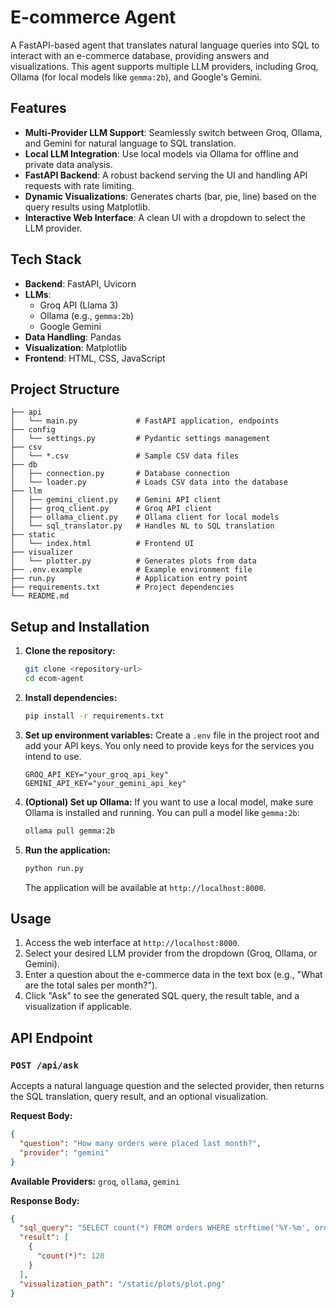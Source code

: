 # E-commerce Agent

A FastAPI-based agent that translates natural language queries into SQL to interact with an e-commerce database, providing answers and visualizations. This agent supports multiple LLM providers, including Groq, Ollama (for local models like `gemma:2b`), and Google's Gemini.

## Features

*   **Multi-Provider LLM Support**: Seamlessly switch between Groq, Ollama, and Gemini for natural language to SQL translation.
*   **Local LLM Integration**: Use local models via Ollama for offline and private data analysis.
*   **FastAPI Backend**: A robust backend serving the UI and handling API requests with rate limiting.
*   **Dynamic Visualizations**: Generates charts (bar, pie, line) based on the query results using Matplotlib.
*   **Interactive Web Interface**: A clean UI with a dropdown to select the LLM provider.

## Tech Stack

*   **Backend**: FastAPI, Uvicorn
*   **LLMs**:
    *   Groq API (Llama 3)
    *   Ollama (e.g., `gemma:2b`)
    *   Google Gemini
*   **Data Handling**: Pandas
*   **Visualization**: Matplotlib
*   **Frontend**: HTML, CSS, JavaScript

## Project Structure

```
├── api
│   └── main.py             # FastAPI application, endpoints
├── config
│   └── settings.py         # Pydantic settings management
├── csv
│   └── *.csv               # Sample CSV data files
├── db
│   ├── connection.py       # Database connection
│   └── loader.py           # Loads CSV data into the database
├── llm
│   ├── gemini_client.py    # Gemini API client
│   ├── groq_client.py      # Groq API client
│   ├── ollama_client.py    # Ollama client for local models
│   └── sql_translator.py   # Handles NL to SQL translation
├── static
│   └── index.html          # Frontend UI
├── visualizer
│   └── plotter.py          # Generates plots from data
├── .env.example            # Example environment file
├── run.py                  # Application entry point
├── requirements.txt        # Project dependencies
└── README.md
```

## Setup and Installation

1.  **Clone the repository:**
    ```bash
    git clone <repository-url>
    cd ecom-agent
    ```

2.  **Install dependencies:**
    ```bash
    pip install -r requirements.txt
    ```

3.  **Set up environment variables:**
    Create a `.env` file in the project root and add your API keys. You only need to provide keys for the services you intend to use.
    ```
    GROQ_API_KEY="your_groq_api_key"
    GEMINI_API_KEY="your_gemini_api_key"
    ```

4.  **(Optional) Set up Ollama:**
    If you want to use a local model, make sure Ollama is installed and running. You can pull a model like `gemma:2b`:
    ```bash
    ollama pull gemma:2b
    ```

5.  **Run the application:**
    ```bash
    python run.py
    ```
    The application will be available at `http://localhost:8000`.

## Usage

1.  Access the web interface at `http://localhost:8000`.
2.  Select your desired LLM provider from the dropdown (Groq, Ollama, or Gemini).
3.  Enter a question about the e-commerce data in the text box (e.g., "What are the total sales per month?").
4.  Click "Ask" to see the generated SQL query, the result table, and a visualization if applicable.

## API Endpoint

### `POST /api/ask`

Accepts a natural language question and the selected provider, then returns the SQL translation, query result, and an optional visualization.

**Request Body:**

```json
{
  "question": "How many orders were placed last month?",
  "provider": "gemini"
}
```

**Available Providers:** `groq`, `ollama`, `gemini`

**Response Body:**

```json
{
  "sql_query": "SELECT count(*) FROM orders WHERE strftime('%Y-%m', order_date) = strftime('%Y-%m', 'now', '-1 month');",
  "result": [
    {
      "count(*)": 120
    }
  ],
  "visualization_path": "/static/plots/plot.png"
}
```